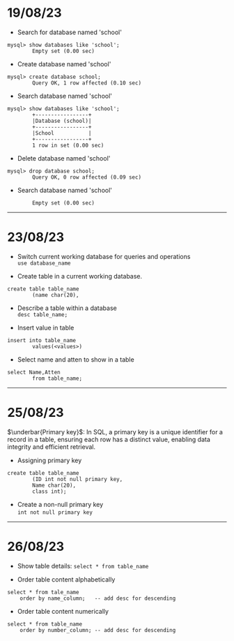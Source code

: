 # 19/08/23

- Search for database named 'school'

```
mysql> show databases like 'school';
        Empty set (0.00 sec)
```

- Create database named 'school'

```
mysql> create database school;
        Query OK, 1 row affected (0.10 sec)
```

- Search database named 'school'

```
mysql> show databases like 'school';
        +-----------------+
        |Database (school)|
        +-----------------+
        |School           |
        +-----------------+
        1 row in set (0.00 sec)
```

- Delete database named 'school'

```
mysql> drop database school;
        Query OK, 0 row affected (0.09 sec)
```

- Search database named 'school'

```mysql> show database like 'school';
        Empty set (0.00 sec)
```

---

# 23/08/23

- Switch current working database for queries and operations  
  `use database_name`

- Create table in a current working database.

```
create table table_name
        (name char(20),

```

- Describe a table within a database  
  `desc table_name;`

- Insert value in table

```
insert into table_name
        values(<values>)
```

- Select name and atten to show in a table

```
select Name,Atten
        from table_name;
```

---

# 25/08/23

$\underbar{Primary key}$: In SQL, a primary key is a unique identifier for a record in a table, ensuring each row has a distinct value, enabling data integrity and efficient retrieval.

- Assigning primary key

```
create table table_name
        (ID int not null primary key,
        Name char(20),
        class int);
```

- Create a non-null primary key  
`int not null primary key` 


--- 

# 26/08/23 

- Show table details:
`select * from table_name`

- Order table content alphabetically 
```
select * from tale_name 
	order by name_column;	-- add desc for descending 
```
- Order table content numerically 
``` 
select * from table_name 
	order by number_column;	-- add desc for descending 
```



